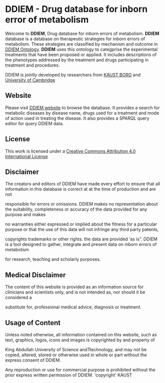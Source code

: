 
# DDIEM - Drug database for inborn error of metabolism

Welcome to **DDIEM**, Drug database for inborn errors of metabolism. **DDIEM** database is a database on therapeutic strategies for inborn errors of metabolism. These strategies are classified by mechanism and outcome in [DDIEM Ontology](http://aber-owl.net/ontology/DDIEM/). **DDIEM** uses this ontology to categprise the experimental treatments that have been proposed or applied. It includes descriptions of the phenotypes addressed by the treatment and drugs participating in treatment and procedures.

DDIEM is jointly developed by researchers from [KAUST BORG](https://borg.kaust.edu.sa) and [University of Cambridge](https://www.pdn.cam.ac.uk/directory/paul-schofield)

## Website
Please visit  [DDIEM website](ddiem.phenomebrowser.net) to browse the database. It provides a search for metabolic diseases by disease name, drugs used for a treatment and mode of action used in treating the disease. It also provides a SPARQL query editor for query DDIEM data.

## License 
This work is licensed under a [Creative Commons Attribution 4.0 International License](http://creativecommons.org/licenses/by/4.0/)

## Disclaimer

The creators and editors of DDIEM have made every effort to ensure that all information in this database is correct at at the time of production and are not

responsible for errors or omissions. DDIEM makes no representation about the suitability, completeness or accuracy of the data provided for any purpose and makes

no warranties either expressed or implied about the fitness for a particular purpose or that the use of this data will not infringe any third party patents,

copyrights trademarks or other rights. the data are provided ‘as is”. DDIEM is a tool designed to gather, integrate and present data on inborn errors of metabolism

for research, teaching and scholarly purposes.

## Medical Disclaimer

<p>The content of this website is provided as an information source for clinicians and scientists only, and is not intended as, nor should it be considered a

substitute for, professional medical advice, diagnosis or treatment.

## Usage of Content

<p>Unless noted otherwise, all information contained on this website, such as text, graphics, logos, icons and images is copyrighted by and property of

King Abdullah University of Science andTtechnology, and may not be copied, altered, stored or otherwise used in whole or part without the express consent of DDIEM.

Any reproduction or use for commercial purpose is prohibited without the prior express written permission of DDIEM. 'copyright' KAUST